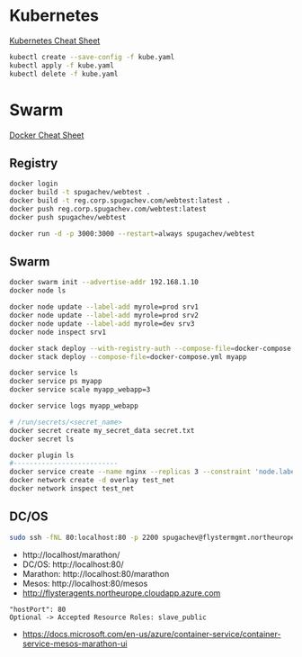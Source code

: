 # Kubernetes

[Kubernetes Cheat Sheet](https://kubernetes.io/docs/user-guide/kubectl-cheatsheet/)
```bash
kubectl create --save-config -f kube.yaml
kubectl apply -f kube.yaml
kubectl delete -f kube.yaml
```

# Swarm

[Docker Cheat Sheet](https://duckduckgo.com/?q=docker+cheatsheet&t=ipad&ia=cheatsheet&iax=1)

## Registry

```bash
docker login
docker build -t spugachev/webtest .
docker build -t reg.corp.spugachev.com/webtest:latest .
docker push reg.corp.spugachev.com/webtest:latest
docker push spugachev/webtest
```

```bash
docker run -d -p 3000:3000 --restart=always spugachev/webtest
```

## Swarm

```bash
docker swarm init --advertise-addr 192.168.1.10
docker node ls

docker node update --label-add myrole=prod srv1
docker node update --label-add myrole=prod srv2
docker node update --label-add myrole=dev srv3
docker node inspect srv1

docker stack deploy --with-registry-auth --compose-file=docker-compose.yml myapp
docker stack deploy --compose-file=docker-compose.yml myapp

docker service ls
docker service ps myapp
docker service scale myapp_webapp=3

docker service logs myapp_webapp

# /run/secrets/<secret_name>
docker secret create my_secret_data secret.txt
docker secret ls

docker plugin ls
#--------------------------
docker service create --name nginx --replicas 3 --constraint 'node.labels.myrole == dev' nginx
docker network create -d overlay test_net 
docker network inspect test_net
```

## DC/OS
```bash
sudo ssh -fNL 80:localhost:80 -p 2200 spugachev@flystermgmt.northeurope.cloudapp.azure.com -i ~/.ssh/id_rsa
```

- http://localhost/marathon/
- DC/OS: http://localhost:80/
- Marathon: http://localhost:80/marathon
- Mesos: http://localhost:80/mesos
- http://flysteragents.northeurope.cloudapp.azure.com
```
"hostPort": 80
Optional -> Accepted Resource Roles: slave_public
```
- https://docs.microsoft.com/en-us/azure/container-service/container-service-mesos-marathon-ui
